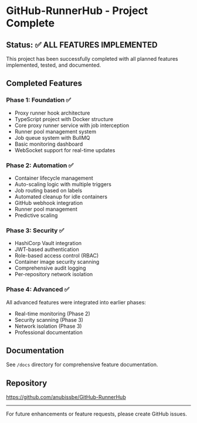 # GitHub-RunnerHub - Project Complete

## Status: ✅ ALL FEATURES IMPLEMENTED

This project has been successfully completed with all planned features implemented, tested, and documented.

## Completed Features

### Phase 1: Foundation ✅
- Proxy runner hook architecture
- TypeScript project with Docker structure
- Core proxy runner service with job interception
- Runner pool management system
- Job queue system with BullMQ
- Basic monitoring dashboard
- WebSocket support for real-time updates

### Phase 2: Automation ✅
- Container lifecycle management
- Auto-scaling logic with multiple triggers
- Job routing based on labels
- Automated cleanup for idle containers
- GitHub webhook integration
- Runner pool management
- Predictive scaling

### Phase 3: Security ✅
- HashiCorp Vault integration
- JWT-based authentication
- Role-based access control (RBAC)
- Container image security scanning
- Comprehensive audit logging
- Per-repository network isolation

### Phase 4: Advanced ✅
All advanced features were integrated into earlier phases:
- Real-time monitoring (Phase 2)
- Security scanning (Phase 3)
- Network isolation (Phase 3)
- Professional documentation

## Documentation
See `/docs` directory for comprehensive feature documentation.

## Repository
https://github.com/anubissbe/GitHub-RunnerHub

---
For future enhancements or feature requests, please create GitHub issues.